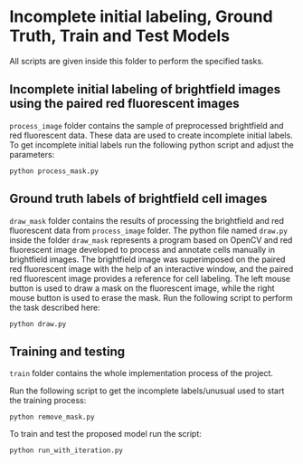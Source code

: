 # Incomplete initial labeling, Ground Truth, Train and Test Models

All scripts are given inside this folder to perform the specified tasks. 

## Incomplete initial labeling of brightfield images using the paired red fluorescent images

```process_image``` folder contains the sample of preprocessed brightfield and red fluorescent data. These data are used to create incomplete initial labels. To get incomplete initial labels run the following python script and adjust the parameters:

```
python process_mask.py
```

## Ground truth labels of brightfield cell images

```draw_mask``` folder contains the results of processing the brightfield and red fluorescent data from ```process_image``` folder. The python file named ```draw.py``` inside the folder ```draw_mask``` represents a program based on OpenCV and red fluorescent image developed to process and annotate cells manually in brightfield images. The brightfield image was superimposed on the paired red fluorescent image with the help of an interactive window, and the paired red fluorescent image provides a reference for cell labeling. The left mouse button is used to draw a mask on the fluorescent image, while the right mouse button is used to erase the mask.
Run the following script to perform the task described here: 

```
python draw.py
```

## Training and testing


```train``` folder contains the whole implementation process of the project.

Run the following script to get the incomplete labels/unusual used to start the training process: 

```
python remove_mask.py
```

To train and test the proposed model run the script: 

```
python run_with_iteration.py
```
